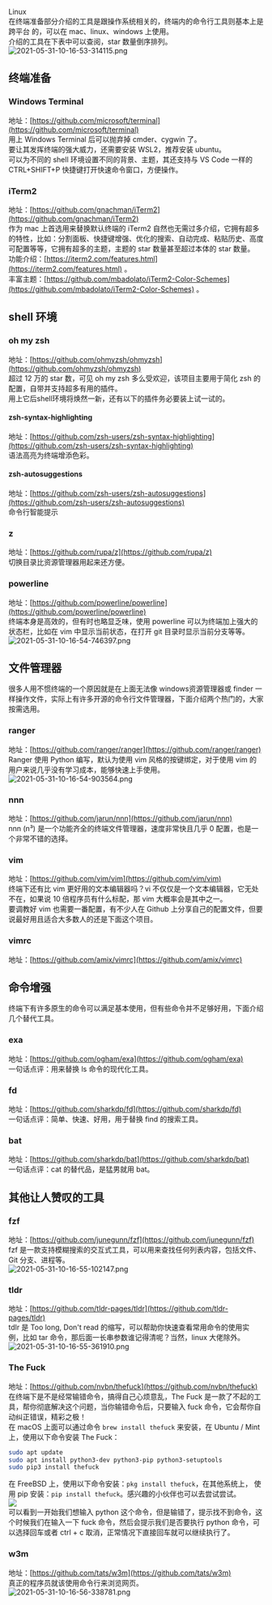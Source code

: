 Linux<br />在终端准备部分介绍的工具是跟操作系统相关的，终端内的命令行工具则基本上是 跨平台 的，可以在 mac、linux、windows 上使用。<br />介绍的工具在下表中可以查阅，star 数量倒序排列。<br />![2021-05-31-10-16-53-314115.png](https://cdn.nlark.com/yuque/0/2021/png/396745/1622427749487-36471970-7591-4c83-a581-6d6677f7e96f.png#averageHue=%23f5f7e5&clientId=u035f9658-5b76-4&from=ui&id=u850e08e7&originHeight=681&originWidth=718&originalType=binary&ratio=1&rotation=0&showTitle=false&size=1470007&status=done&style=shadow&taskId=u9cc2e3e2-023b-467e-b513-d9ba5e71d5f&title=)
<a name="zE29h"></a>
## 终端准备
<a name="HvB1B"></a>
### Windows Terminal
地址：[https://github.com/microsoft/terminal](https://github.com/microsoft/terminal)<br />用上 Windows Terminal 后可以抛弃掉 cmder、cygwin 了。<br />要让其发挥终端的强大威力，还需要安装 WSL2，推荐安装 ubuntu。<br />可以为不同的 shell 环境设置不同的背景、主题，其还支持与 VS Code 一样的 CTRL+SHIFT+P 快捷键打开快速命令窗口，方便操作。
<a name="msbIH"></a>
### iTerm2
地址：[https://github.com/gnachman/iTerm2](https://github.com/gnachman/iTerm2)<br />作为 mac 上首选用来替换默认终端的 iTerm2 自然也无需过多介绍，它拥有超多的特性，比如：分割面板、快捷键增强、优化的搜索、自动完成、粘贴历史、高度可配置等等，它拥有超多的主题，主题的 star 数量甚至超过本体的 star 数量。<br />功能介绍：[https://iterm2.com/features.html](https://iterm2.com/features.html) 。<br />丰富主题：[https://github.com/mbadolato/iTerm2-Color-Schemes](https://github.com/mbadolato/iTerm2-Color-Schemes) 。
<a name="jl2Up"></a>
## shell 环境
<a name="jYz4S"></a>
### oh my zsh
地址：[https://github.com/ohmyzsh/ohmyzsh](https://github.com/ohmyzsh/ohmyzsh)<br />超过 12 万的 star 数，可见 oh my zsh 多么受欢迎，该项目主要用于简化 zsh 的配置，自带并支持超多有用的插件。<br />用上它后shell环境将焕然一新，还有以下的插件务必要装上试一试的。
<a name="MJoE7"></a>
#### zsh-syntax-highlighting
地址：[https://github.com/zsh-users/zsh-syntax-highlighting](https://github.com/zsh-users/zsh-syntax-highlighting)<br />语法高亮为终端增添色彩。
<a name="dKCko"></a>
#### zsh-autosuggestions
地址：[https://github.com/zsh-users/zsh-autosuggestions](https://github.com/zsh-users/zsh-autosuggestions)<br />命令行智能提示
<a name="noY9C"></a>
### z
地址：[https://github.com/rupa/z](https://github.com/rupa/z)<br />切换目录比资源管理器用起来还方便。
<a name="mcMVC"></a>
### powerline
地址：[https://github.com/powerline/powerline](https://github.com/powerline/powerline)<br />终端本身是高效的，但有时也略显乏味，使用 powerline 可以为终端加上强大的 状态栏，比如在 vim 中显示当前状态，在打开 git 目录时显示当前分支等等。<br />![2021-05-31-10-16-54-746397.png](https://cdn.nlark.com/yuque/0/2021/png/396745/1622427737991-bb2d5ff3-7eb7-4edd-9c03-080a62f7cc00.png#averageHue=%2315151e&clientId=u035f9658-5b76-4&from=ui&id=uea731a3c&originHeight=540&originWidth=1080&originalType=binary&ratio=1&rotation=0&showTitle=false&size=1753045&status=done&style=none&taskId=u1737f96f-a71d-4140-ab74-bc100cbe65f&title=)
<a name="S4nB9"></a>
## 文件管理器
很多人用不惯终端的一个原因就是在上面无法像 windows资源管理器或 finder 一样操作文件，实际上有许多开源的命令行文件管理器，下面介绍两个热门的，大家按需选用。
<a name="mYVwx"></a>
### ranger
地址：[https://github.com/ranger/ranger](https://github.com/ranger/ranger)<br />Ranger 使用 Python 编写，默认为使用 vim 风格的按键绑定，对于使用 vim 的用户来说几乎没有学习成本，能够快速上手使用。<br />![2021-05-31-10-16-54-903564.png](https://cdn.nlark.com/yuque/0/2021/png/396745/1622427827498-f862d154-0e0f-42f2-88a6-c7c9e3e97c8d.png#averageHue=%231f2224&clientId=u035f9658-5b76-4&from=ui&id=uf55e1343&originHeight=304&originWidth=578&originalType=binary&ratio=1&rotation=0&showTitle=false&size=528377&status=done&style=none&taskId=u6d8f6b7a-f47f-49c5-b87f-8382714b855&title=)
<a name="pBtde"></a>
### nnn
地址：[https://github.com/jarun/nnn](https://github.com/jarun/nnn)<br />nnn (n³) 是一个功能齐全的终端文件管理器，速度非常快且几乎 0 配置，也是一个非常不错的选择。
<a name="GTZ4d"></a>
### vim
地址：[https://github.com/vim/vim](https://github.com/vim/vim)<br />终端下还有比 vim 更好用的文本编辑器吗？vi 不仅仅是一个文本编辑器，它无处不在，如果说 10 倍程序员有什么标配，那 vim 大概率会是其中之一。<br />要调教好 vim 也需要一番配置，有不少人在 Github 上分享自己的配置文件，但要说最好用且适合大多数人的还是下面这个项目。
<a name="sJa7i"></a>
### vimrc
地址：[https://github.com/amix/vimrc](https://github.com/amix/vimrc)
<a name="mwVfK"></a>
## 命令增强
终端下有许多原生的命令可以满足基本使用，但有些命令并不足够好用，下面介绍几个替代工具。
<a name="XQSV4"></a>
### exa
地址：[https://github.com/ogham/exa](https://github.com/ogham/exa)<br />一句话点评：用来替换 ls 命令的现代化工具。
<a name="Gkije"></a>
### fd
地址：[https://github.com/sharkdp/fd](https://github.com/sharkdp/fd)<br />一句话点评：简单、快速、好用，用于替换 find 的搜索工具。
<a name="HsZDU"></a>
### bat
地址：[https://github.com/sharkdp/bat](https://github.com/sharkdp/bat)<br />一句话点评：cat 的替代品，是猛男就用 bat。
<a name="kwQxf"></a>
## 其他让人赞叹的工具
<a name="asAXj"></a>
### fzf
地址：[https://github.com/junegunn/fzf](https://github.com/junegunn/fzf)<br />fzf 是一款支持模糊搜索的交互式工具，可以用来查找任何列表内容，包括文件、Git 分支、进程等。<br />![2021-05-31-10-16-55-102147.png](https://cdn.nlark.com/yuque/0/2021/png/396745/1622427839769-3f3b5c11-eea5-4e91-83be-c9722acd2d01.png#averageHue=%23dedddd&clientId=u035f9658-5b76-4&from=ui&id=u0e426efc&originHeight=675&originWidth=1080&originalType=binary&ratio=1&rotation=0&showTitle=false&size=2191293&status=done&style=none&taskId=u7cfa4807-2ff4-46b4-b5b7-8efa515f1b0&title=)
<a name="iOgUp"></a>
### tldr
地址：[https://github.com/tldr-pages/tldr](https://github.com/tldr-pages/tldr)<br />tdlr 是 Too long, Don't read 的缩写，可以帮助你快速查看常用命令的使用实例，比如 tar 命令，那后面一长串参数谁记得清呢？当然，linux 大佬除外。<br />![2021-05-31-10-16-55-361910.png](https://cdn.nlark.com/yuque/0/2021/png/396745/1622427845314-ae8cebed-8a52-4c44-86c4-9fdd401a8e0e.png#averageHue=%23879a85&clientId=u035f9658-5b76-4&from=ui&id=u8e6627c4&originHeight=421&originWidth=767&originalType=binary&ratio=1&rotation=0&showTitle=false&size=970787&status=done&style=shadow&taskId=u915e159a-e275-4e81-abfc-4f7394eb942&title=)
<a name="FSgbG"></a>
### The Fuck
地址：[https://github.com/nvbn/thefuck](https://github.com/nvbn/thefuck)<br />在终端下是不是经常输错命令，搞得自己心烦意乱，The Fuck 是一款了不起的工具，帮你彻底解决这个问题，当你输错命令后，只要输入 fuck 命令，它会帮你自动纠正错误，精彩之极！<br />在 macOS 上面可以通过命令 `brew install thefuck` 来安装，在 Ubuntu / Mint 上，使用以下命令安装 The Fuck：
```bash
sudo apt update
sudo apt install python3-dev python3-pip python3-setuptools
sudo pip3 install thefuck
```
在 FreeBSD 上，使用以下命令安装：`pkg install thefuck`，在其他系统上， 使用 pip 安装：`pip install thefuck`。感兴趣的小伙伴也可以去尝试尝试。<br />![](https://cdn.nlark.com/yuque/0/2023/png/396745/1700616819947-94d0f747-642b-4665-b72e-07f752a2c1ef.png#averageHue=%23333232&clientId=u6ee88c9b-b4e5-4&from=paste&id=u50ae29a4&originHeight=506&originWidth=1080&originalType=url&ratio=2.5&rotation=0&showTitle=false&status=done&style=shadow&taskId=uf14fb96d-771c-4e41-97d7-d70aaca364d&title=)<br />可以看到一开始我们想输入 python 这个命令，但是输错了，提示找不到命令，这个时候我们在输入一下 fuck 命令，然后会提示我们是否要执行 python 命令，可以选择回车或者 ctrl + c 取消，正常情况下直接回车就可以继续执行了。
<a name="Z2gx4"></a>
### w3m
地址：[https://github.com/tats/w3m](https://github.com/tats/w3m)<br />真正的程序员就该使用命令行来浏览网页。<br />![2021-05-31-10-16-56-338781.png](https://cdn.nlark.com/yuque/0/2021/png/396745/1622427869852-73769003-74ec-4ba7-88d4-8ff166afaef5.png#averageHue=%23300a24&clientId=u035f9658-5b76-4&from=ui&id=u7bcde788&originHeight=410&originWidth=625&originalType=binary&ratio=1&rotation=0&showTitle=false&size=770475&status=done&style=shadow&taskId=u3404bd00-6b45-4778-87af-e89247ee916&title=)
